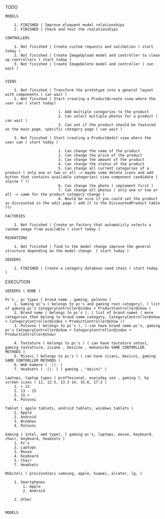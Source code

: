 TODO

    MODELS

        1. FINISHED | Improve eloquent model relationships
        2. FINISHED | Check and test the realationships

    CONTROLLERS

        1. Not finished | Create custom requests and validation ( start today )
        2. Not finished | Create ImageUpload model and controller to clean up controllers ( start today )
        3. Not finished | Create ImageDelete model and controller ( can wait )


    VIEWS

        1. Not finished | Transform the prototype into a general layout with components ( can wait )
        2. Not finished | Start creating a Product@create view where the user can ( start today)

                            1. Add multiple categories to the product
                            2. Can select multiple photos for a product ( can wait )
                            3. Can set if the product should be featured on the main page, specific category page ( can wait )  

        3. Not finished | Start creating a Product@edit view where the user can ( start today )

                            1. Can change the name of the product
                            2. Can change the price of the product
                            3. Can change the amount of the product
                            4. Can change the status of the product
                            5. Can change all current categories of a product ( only one or two or all -> maybe some delete icons and add button that contains available categories( view component candidate | alpine ? ))
                            6. Can change the photo ( implement first )
                            7. Can change all photos ( only one or tow or all -> same for the product category change )
                            8. Would be nice if you could set the product as discounted in the edit page ( add it to the DiscountedProduct table ??)

    FACTORIES

        1. Not finished | Create an factory that automaticly selects a random image from available ( start today )

    MIGRATIONS

        1. Not finished | Tied to the model change improve the general structure depending on the model change  ( start today )

    SEEDERS

        1. FINISHED | Create a category database seed chain ( start today )


EXECUTION

    SEEDERS ( DONE )

    Pc's , pc types ( brand name , gaming, polovno )
        1. Gaming pc's ( belongs to pc's and gaming root category), ( list of gaming pc's CategoryController@index + ProductController@show )
        2. Brand name ( belongs to pc's ), ( list of brand names ( more categories that belong to brand name category, CategoryController@show + CategoryController@index + ProductController@show ))
        3. Polovno ( belongs to pc's ), ( can have brand name pc's, gaming pc's CategoryController@show + CategoryController@index + ProductController@show)

        4. Tastature ( belongs to pc's ) ( can have tastature setovi, gaming tastatture, zicane , bezicne , mehanicke SAME CONTORLLER METHODS )
        5. Misevi ( belongs to pc's ) ( can have zicani, bezicni, gaming SAME CONTORLLER METHODS )
        6. Web kamere ( -||- ) 
        7. Headsets ( -||- ) ( gaming , "obicni" )

    Laptops, laptop types ( proffesional, everyday use , gaming ), by screen sizes ( 11, 12.5, 13.3 14, 15.6, 17.3 )
        1. < 13
        2. 13 - 15
        3. 15 +
        4. Polovni

    Tablet ( apple tablets, android tablets, windows tablets )
        1. Apple
        2. Android
        3. Windows
        4. Polovni

    Gaming ( intel, amd type), [ gaming pc's, laptops, mouse, keyboard, chair, keyboard, headsets ]
        1. Pc's
        2. Laptops
        3. Mouse
        4. Keyboard
        5. Chair
        7. Headsets

    Mobiteli ( proizvodzaci samsung, apple, huawei, alcater, lg, )

        1. Smartphones
            1. Apple
            2. Android

        2. Other


    MODELS